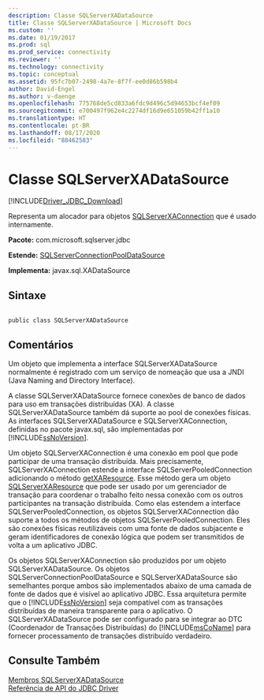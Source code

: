 ```yaml
---
description: Classe SQLServerXADataSource
title: Classe SQLServerXADataSource | Microsoft Docs
ms.custom: ''
ms.date: 01/19/2017
ms.prod: sql
ms.prod_service: connectivity
ms.reviewer: ''
ms.technology: connectivity
ms.topic: conceptual
ms.assetid: 95fc7b07-2498-4a7e-8f7f-ee0d86b598b4
author: David-Engel
ms.author: v-daenge
ms.openlocfilehash: 775768de5cd833a6fdc9d496c5d94653bcf4ef09
ms.sourcegitcommit: e700497f962e4c2274df16d9e651059b42ff1a10
ms.translationtype: HT
ms.contentlocale: pt-BR
ms.lasthandoff: 08/17/2020
ms.locfileid: "88462583"
---
```

# <a name="sqlserverxadatasource-class"></a>Classe SQLServerXADataSource
[!INCLUDE[Driver_JDBC_Download](../../../includes/driver_jdbc_download.md)]

  Representa um alocador para objetos [SQLServerXAConnection](../../../connect/jdbc/reference/sqlserverxaconnection-class.md) que é usado internamente.  
  
 **Pacote:** com.microsoft.sqlserver.jdbc  
  
 **Estende:** [SQLServerConnectionPoolDataSource](../../../connect/jdbc/reference/sqlserverconnectionpooldatasource-class.md)  
  
 **Implementa:** javax.sql.XADataSource  
  
## <a name="syntax"></a>Sintaxe  
  
```  
  
public class SQLServerXADataSource  
```  
  
## <a name="remarks"></a>Comentários  
 Um objeto que implementa a interface SQLServerXADataSource normalmente é registrado com um serviço de nomeação que usa a JNDI (Java Naming and Directory Interface).  
  
 A classe SQLServerXADataSource fornece conexões de banco de dados para uso em transações distribuídas (XA). A classe SQLServerXADataSource também dá suporte ao pool de conexões físicas. As interfaces SQLServerXADataSource e SQLServerXAConnection, definidas no pacote javax.sql, são implementadas por [!INCLUDE[ssNoVersion](../../../includes/ssnoversion-md.md)].  
  
 Um objeto SQLServerXAConnection é uma conexão em pool que pode participar de uma transação distribuída. Mais precisamente, SQLServerXAConnection estende a interface SQLServerPooledConnection adicionando o método [getXAResource](../../../connect/jdbc/reference/getxaresource-method-sqlserverxaconnection.md). Esse método gera um objeto [SQLServerXAResource](../../../connect/jdbc/reference/sqlserverxaresource-class.md) que pode ser usado por um gerenciador de transação para coordenar o trabalho feito nessa conexão com os outros participantes na transação distribuída. Como elas estendem a interface SQLServerPooledConnection, os objetos SQLServerXAConnection dão suporte a todos os métodos de objetos SQLServerPooledConnection. Eles são conexões físicas reutilizáveis com uma fonte de dados subjacente e geram identificadores de conexão lógica que podem ser transmitidos de volta a um aplicativo JDBC.  
  
 Os objetos SQLServerXAConnection são produzidos por um objeto SQLServerXADataSource. Os objetos SQLServerConnectionPoolDataSource e SQLServerXADataSource são semelhantes porque ambos são implementados abaixo de uma camada de fonte de dados que é visível ao aplicativo JDBC. Essa arquitetura permite que o [!INCLUDE[ssNoVersion](../../../includes/ssnoversion-md.md)] seja compatível com as transações distribuídas de maneira transparente para o aplicativo. O SQLServerXADataSource pode ser configurado para se integrar ao DTC (Coordenador de Transações Distribuídas) do [!INCLUDE[msCoName](../../../includes/msconame_md.md)] para fornecer processamento de transações distribuído verdadeiro.  
  
## <a name="see-also"></a>Consulte Também  
 [Membros SQLServerXADataSource](../../../connect/jdbc/reference/sqlserverxadatasource-members.md)   
 [Referência de API do JDBC Driver](../../../connect/jdbc/reference/jdbc-driver-api-reference.md)  
  
  
